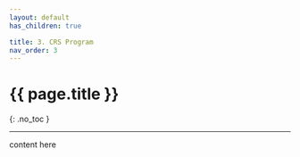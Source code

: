```yaml
---
layout: default
has_children: true

title: 3. CRS Program
nav_order: 3
---
```


# {{ page.title }}

{: .no_toc }



---

content here
